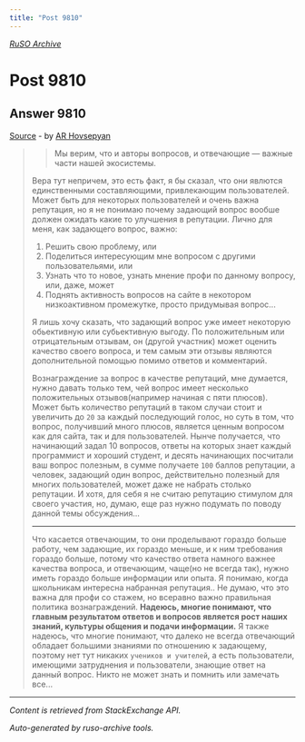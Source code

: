 ```yaml
---
title: "Post 9810"
---
```

<p><i><a href="https://github.com/MSDN-WhiteKnight/ruso-archive/">RuSO Archive</a></i></p>
<h1>Post 9810</h1>
<h2>Answer 9810</h2>
<p><a href="https://ru.meta.stackoverflow.com/a/9810/">Source</a> - by <a href="https://ru.meta.stackoverflow.com/users/277611/ar-hovsepyan">AR Hovsepyan</a></p>
<blockquote>
<blockquote>
  <p>Мы верим, что и авторы вопросов, и отвечающие — важные части нашей
  экосистемы.</p>
</blockquote>

<p>Вера тут непричем, это есть факт, я бы сказал, что они явлются единственными составляющими, привлекающим пользователей. Может быть для некоторых пользователей и очень важна репутация, но я не понимаю почему задающий вопрос вообше должен ожидать какие то  улучшения в репутации. Лично для меня, как задающего вопрос, важно:</p>

<ol>
<li>Решить свою проблему, или</li>
<li>Поделиться интересующим мне вопросом с другими пользовательями, или </li>
<li>Узнать что то новое, узнать мнение профи по данному вопросу, или, даже, может</li>
<li>Поднять активность вопросов на сайте в некотором низкоактивном
    промежутке, просто придумывая вопрос...</li>
</ol>

<p>Я лишь хочу сказать, что задающий вопрос уже имеет некоторую обьективную или субьективную выгоду. По положительным или отрицательным отзывам, он (другой участник) может оценить качество своего вопроса, и тем самым эти отзывы являются дополнительной помощью помимо ответов и комментарий.</p>

<p>Вознаграждение за вопрос в качестве репутаций, мне думается, нужно давать только тем, чей вопрос имеет несколько положительных отзывов(например начиная с пяти плюсов). Может быть количество  репутаций в таком случаи стоит и увеличить до <code>20</code> за каждый последующий голос, но суть в том, что вопрос, получивший много плюсов, является ценным вопросом как для сайта, так и для пользователей. Нынче получается, что начинающий задал 10 вопросов, ответы на которых знает каждый программист и хороший студент, и десять начинающих посчитали ваш вопрос полезным, в сумме получаете <code>100</code> баллов репутации, а человек, задающий один вопрос, действительно полезный для многих пользователей, может даже не набрать столько репутации. И хотя, для себя я не считаю репутацию стимулом для своего участия, но, думаю, еще раз нужно подумать по поводу данной темы обсуждения...</p>

<hr>

<p>Что касается отвечающим, то они проделывают гораздо больше работу, чем задающие, их гораздо меньше, и к ним требования гораздо больше, потому что  качество ответа  намного важнее качества вопроса, и отвечающим, чаще(но не всегда так), нужно иметь гораздо больше
информации или опыта. Я понимаю, когда школьникам интересна набранная репутация.. Не думаю, что это важна для профи со стажем, но всеравно важно правильная политика вознаграждений. <strong>Надеюсь,  многие понимают, что главным результатом ответов и вопросов является рост наших знаний, культуры общения и подачи информации.</strong>  Я также надеюсь, что многие понимают, что далеко не всегда отвечающий обладает большими знаниями по отношению к задающему, поэтому нет тут никаких <code>учеников и учителей</code>,  а есть пользователи, имеющими затруднения и пользователи, знающие ответ на данный вопрос. Никто не может знать и помнить или замечать все...</p>

</blockquote>
<hr/>
<p><i>Content is retrieved from StackExchange API. </i></p>
<p><i>Auto-generated by ruso-archive tools. </i></p>
